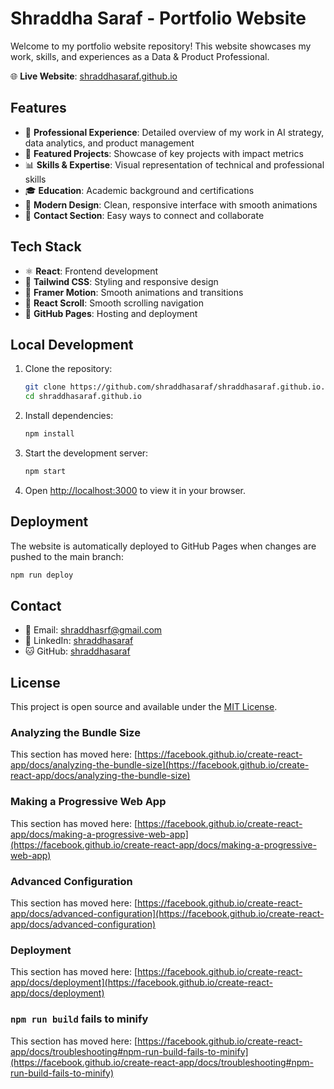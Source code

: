 # Shraddha Saraf - Portfolio Website

Welcome to my portfolio website repository! This website showcases my work, skills, and experiences as a Data & Product Professional.

🌐 **Live Website**: [shraddhasaraf.github.io](https://shraddhasaraf.github.io)

## Features

- 💼 **Professional Experience**: Detailed overview of my work in AI strategy, data analytics, and product management
- 🎯 **Featured Projects**: Showcase of key projects with impact metrics
- 📊 **Skills & Expertise**: Visual representation of technical and professional skills
- 🎓 **Education**: Academic background and certifications
- 🎨 **Modern Design**: Clean, responsive interface with smooth animations
- 🤝 **Contact Section**: Easy ways to connect and collaborate

## Tech Stack

- ⚛️ **React**: Frontend development
- 🎨 **Tailwind CSS**: Styling and responsive design
- 🔄 **Framer Motion**: Smooth animations and transitions
- 📱 **React Scroll**: Smooth scrolling navigation
- 🚀 **GitHub Pages**: Hosting and deployment

## Local Development

1. Clone the repository:
   ```bash
   git clone https://github.com/shraddhasaraf/shraddhasaraf.github.io.git
   cd shraddhasaraf.github.io
   ```

2. Install dependencies:
   ```bash
   npm install
   ```

3. Start the development server:
   ```bash
   npm start
   ```

4. Open [http://localhost:3000](http://localhost:3000) to view it in your browser.

## Deployment

The website is automatically deployed to GitHub Pages when changes are pushed to the main branch:

```bash
npm run deploy
```

## Contact

- 📧 Email: shraddhasrf@gmail.com
- 💼 LinkedIn: [shraddhasaraf](https://www.linkedin.com/in/shraddhasaraf/)
- 🐱 GitHub: [shraddhasaraf](https://github.com/shraddhasaraf)

## License

This project is open source and available under the [MIT License](LICENSE).

### Analyzing the Bundle Size

This section has moved here: [https://facebook.github.io/create-react-app/docs/analyzing-the-bundle-size](https://facebook.github.io/create-react-app/docs/analyzing-the-bundle-size)

### Making a Progressive Web App

This section has moved here: [https://facebook.github.io/create-react-app/docs/making-a-progressive-web-app](https://facebook.github.io/create-react-app/docs/making-a-progressive-web-app)

### Advanced Configuration

This section has moved here: [https://facebook.github.io/create-react-app/docs/advanced-configuration](https://facebook.github.io/create-react-app/docs/advanced-configuration)

### Deployment

This section has moved here: [https://facebook.github.io/create-react-app/docs/deployment](https://facebook.github.io/create-react-app/docs/deployment)

### `npm run build` fails to minify

This section has moved here: [https://facebook.github.io/create-react-app/docs/troubleshooting#npm-run-build-fails-to-minify](https://facebook.github.io/create-react-app/docs/troubleshooting#npm-run-build-fails-to-minify)
